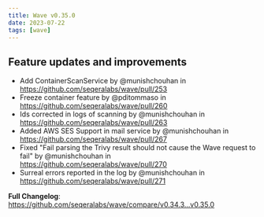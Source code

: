 ```yaml
---
title: Wave v0.35.0
date: 2023-07-22
tags: [wave]
---
```


## Feature updates and improvements

* Add ContainerScanService by @munishchouhan in https://github.com/seqeralabs/wave/pull/253
* Freeze container feature by @pditommaso in https://github.com/seqeralabs/wave/pull/260
* Ids corrected in logs of scanning by @munishchouhan in https://github.com/seqeralabs/wave/pull/263
* Added AWS SES Support in mail service by @munishchouhan in https://github.com/seqeralabs/wave/pull/267
* Fixed "Fail parsing the Trivy result should not cause the Wave request to fail" by @munishchouhan in https://github.com/seqeralabs/wave/pull/270
* Surreal errors reported in the log by @munishchouhan in https://github.com/seqeralabs/wave/pull/271


**Full Changelog**: https://github.com/seqeralabs/wave/compare/v0.34.3...v0.35.0
